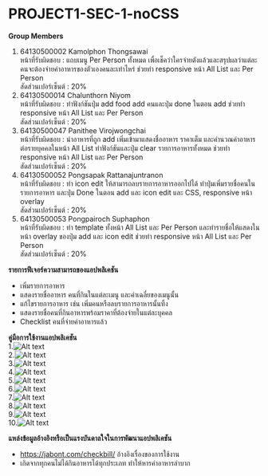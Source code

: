 # PROJECT1-SEC-1-noCSS
**Group Members**<br>
1. 64130500002 Kamolphon Thongsawai<br>
หน้าที่รับผิดชอบ : แถบเมนู Per Person ทั้งหมด เพื่อเช็คว่าใครจ่ายตังแล้วและสรุปผลว่าแต่ละคนจะต้องจ่ายค่าอาหารของตัวเองคนละเท่าไหร่ ช่วยทำ responsive หน้า All List และ Per Person<br>
สัดส่วนเปอร์เซ็นต์ : 20%<br>
2. 64130500014 Chalunthorn Niyom<br>
หน้าที่รับผิดชอบ : ทำฟังก์ชันปุ่ม add food add คนและปุ่ม done ในตอน add  ช่วยทำ responsive หน้า All List และ Per Person<br>
สัดส่วนเปอร์เซ็นต์ : 20%<br>
3. 64130500047 Panithee Virojwongchai<br>
หน้าที่รับผิดชอบ : นำอาหารที่ถูก add เพิ่มเข้ามาแสดงชื่ออาหาร ราคาเต็ม และคำนวณค่าอาหารต่อรายบุคคลในหน้า All List ทำฟังก์ชันและปุ่ม clear รายการอาหารทั้งหมด ช่วยทำ responsive หน้า All List และ Per Person<br>
สัดส่วนเปอร์เซ็นต์ : 20%<br>
4. 64130500052 Pongsapak Rattanajuntranon<br>
หน้าที่รับผิดชอบ : ทำ icon edit ให้สามารถลบรายการอาหารออกไปได้ ทำปุ่มเพิ่มรายชื่อคนในรายการอาหาร และปุ่ม Done ในตอน add และ icon edit และ CSS, responsive หน้า overlay <br>
สัดส่วนเปอร์เซ็นต์ : 20%<br>
5. 64130500053 Pongpairoch Suphaphon<br>
หน้าที่รับผิดชอบ : ทำ template ทั้งหน้า All List และ Per Person และทำรายชื่อให้แสดงในหน้า overlay ของปุ่ม add และ icon edit ช่วยทำ responsive หน้า All List และ Per Person<br>
สัดส่วนเปอร์เซ็นต์ : 20%<br>

**รายการฟีเจอร์ความสามารถของแอปพลิเคชัน**
- เพิ่มรายการอาหาร
- แสดงรายชื่ออาหาร คนที่กินในแต่ละเมนู และค่าเฉลี่ยของเมนูนั้น
- แก้ไขรายการอาหาร เช่น เพิ่มคนหรือลบรายการอาหารนั้นทิ้ง
- แสดงรายชื่อคนที่กินอาหารพร้อมราคาที่ต้องจ่ายในแต่ละบุคคล
- Checklist คนที่จ่ายค่าอาหารแล้ว

**คู่มือการใช้งานแอปพลิเคชัน**<br>
1.![Alt text](https://github.com/panithee/PROJECT1-SEC-1-noCSS/blob/main/docs/1_StartPage.jpg)<br>
2.![Alt text](https://github.com/panithee/PROJECT1-SEC-1-noCSS/blob/main/docs/1_2_usePage.jpg)<br>
3.![Alt text](https://github.com/panithee/PROJECT1-SEC-1-noCSS/blob/main/docs/2_1_Add.jpg)<br>
4.![Alt text](https://github.com/panithee/PROJECT1-SEC-1-noCSS/blob/main/docs/2_2_Add.jpg)<br>
5.![Alt text](https://github.com/panithee/PROJECT1-SEC-1-noCSS/blob/main/docs/2_3_Add.jpg)<br>
6.![Alt text](https://github.com/panithee/PROJECT1-SEC-1-noCSS/blob/main/docs/2_4_Add.jpg)<br>
7.![Alt text](https://github.com/panithee/PROJECT1-SEC-1-noCSS/blob/main/docs/3_1_Edit.jpg)<br>
8.![Alt text](https://github.com/panithee/PROJECT1-SEC-1-noCSS/blob/main/docs/3_2_Edit.jpg)<br>
9.![Alt text](https://github.com/panithee/PROJECT1-SEC-1-noCSS/blob/main/docs/3_3_Edit.jpg)<br>
10.![Alt text](https://github.com/panithee/PROJECT1-SEC-1-noCSS/blob/main/docs/4_1_PersonPage.jpg)<br>

**แหล่งข้อมูลอ้างอิงหรือเป็นแรงบันดาลใจในการพัฒนาแอปพลิเคชัน**
- https://jabont.com/checkbill/ อ้างอิงเรื่องของการใช้งาน
- เกิดจากทุกคนไม่ได้กินอาหารได้ทุกประเภท ทำให้หารค่าอาหารลำบาก
